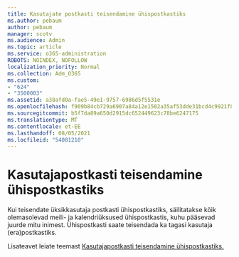 ```yaml
---
title: Kasutajate postkasti teisendamine ühispostkastiks
ms.author: pebaum
author: pebaum
manager: scotv
ms.audience: Admin
ms.topic: article
ms.service: o365-administration
ROBOTS: NOINDEX, NOFOLLOW
localization_priority: Normal
ms.collection: Adm_O365
ms.custom:
- "624"
- "3500003"
ms.assetid: a38afd0a-fae5-49e1-9757-6986d5f5531e
ms.openlocfilehash: f909b84cb729a6907a84a12e1502a35af53dde31bcd4c9921f8bf81947c04614
ms.sourcegitcommit: b5f7da89a650d2915dc652449623c78be6247175
ms.translationtype: MT
ms.contentlocale: et-EE
ms.lasthandoff: 08/05/2021
ms.locfileid: "54081210"
---
```

# <a name="convert-a-user-mailbox-to-a-shared-mailbox"></a>Kasutajapostkasti teisendamine ühispostkastiks

Kui teisendate üksikkasutaja postkasti ühispostkastiks, säilitatakse kõik olemasolevad meili- ja kalendriüksused ühispostkastis, kuhu pääsevad juurde mitu inimest. Ühispostkasti saate teisendada ka tagasi kasutaja (era)postkastiks.
  
Lisateavet leiate teemast [Kasutajapostkasti teisendamine ühispostkastiks.](https://docs.microsoft.com/microsoft-365/admin/email/convert-user-mailbox-to-shared-mailbox)
  